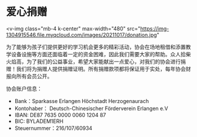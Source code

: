 # 爱心捐赠

<v-img
  class="mb-4 k-center"
  max-width="480"
  src="https://img-1304915546.file.myqcloud.com/images/20211017/donation.jpg"
></v-img>

为了能够为孩子们提供更好的学习机会更多的精彩活动，协会在场地租借和添置教学设备设施等方面还面临着一定的资金困难，因此我们需要大家的帮助。众人拾柴火焰高，为了我们的公益事业，希望大家能献出一点爱心，对我们的协会进行捐赠！我们将为捐赠人提供捐赠证明。所有捐赠款项都将保证用于实处，每年协会财报向所有会员公开。

协会账户信息：

- Bank：Sparkasse Erlangen Höchstadt Herzogenaurach
- Kontohaber： Deutsch-Chinesischer Förderverein Erlangen e.V
- IBAN: DE87 7635 0000 0060 1204 87
- BIC: BYLADEM1ERH
- Steuernummer：216/107/60934
